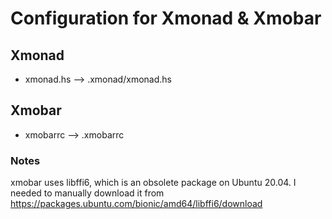 # Configuration for Xmonad & Xmobar

## Xmonad

- xmonad.hs --> .xmonad/xmonad.hs

## Xmobar

- xmobarrc --> .xmobarrc

### Notes
xmobar uses libffi6, which is an obsolete package on Ubuntu 20.04. I needed to manually download it from https://packages.ubuntu.com/bionic/amd64/libffi6/download
